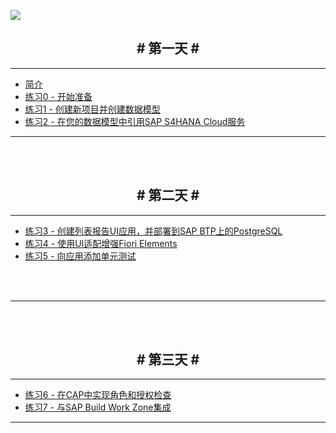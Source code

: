 <!-- docs/_sidebar.md -->

![](vx_images/288853594065488.png)

<h2 style="text-align: center;"># 第一天 #</h2>

---

* [简介](/)
* [练习0 - 开始准备](/Exercise%200%20-%20Getting%20Started%20-%20Preparation.md)
* [练习1 - 创建新项目并创建数据模型](Exercise%201%20-%20Create%20a%20New%20Project%20and%20Create%20a%20Data%20Model.md)
* [练习2 - 在您的数据模型中引用SAP S4HANA Cloud服务](Exercise%202%20-%20Refer%20to%20an%20SAP%20S4HANA%20Cloud%20Service%20in%20Your%20Data%20Model.md)

---
<br>
<br>

<h2 style="text-align: center;"># 第二天 #</h2>

---

* [练习3 - 创建列表报告UI应用，并部署到SAP BTP上的PostgreSQL](Exercise%203%20-%20Create%20a%20List%20Report%20UI%20Application%20and%20Deploy%20to%20PostgreSQL%20on%20SAP%20BTP,%20hyperscaler%20option.md)
* [练习4 - 使用UI适配增强Fiori Elements](Exercise%204%20-%20Enhance%20Fiori%20Elements%20with%20UI%20Adaption)
* [练习5 - 向应用添加单元测试](Exercise%205%20-%20Add%20Unit%20Test%20to%20the%20Application.md)


<br>
<br>

---

<br>
<br>

<h2 style="text-align: center;"># 第三天 #</h2>

---

* [练习6 - 在CAP中实现角色和授权检查](Exercise%206%20-%20Implement%20Roles%20and%20Authorization%20Checks%20In%20CAP.md) 
* [练习7 - 与SAP Build Work Zone集成](Exercise%207%20-%20Integrate%20with%20SAP%20Build%20Work%20Zone.md) 
<!-- * [练习8 - 使用SAP Build Code和Joule copilot创建应用](Exercise%208%20-%20Create%20App%20with%20SAP%20Build%20Code%20and%20Joule%20copilot.md) 
-->
---